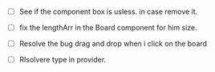 - [ ] See if the component box is usless. in case remove it.
- [ ] fix the lengthArr in the Board component for him size.
- [ ] Resolve the bug drag and drop when i click on the board

- [ ] RIsolvere type in provider.
